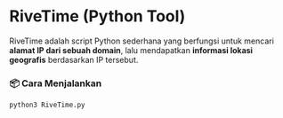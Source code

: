# RiveTime (Python Tool)

RiveTime adalah script Python sederhana yang berfungsi untuk mencari **alamat IP dari sebuah domain**, lalu mendapatkan **informasi lokasi geografis** berdasarkan IP tersebut.

### 📦 Cara Menjalankan

```bash
python3 RiveTime.py
